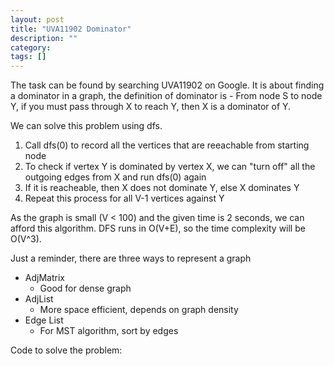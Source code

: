 ```yaml
---
layout: post
title: "UVA11902 Dominator"
description: ""
category: 
tags: []
---
```


The task can be found by searching UVA11902 on Google. It is about finding a dominator in a graph, the definition of dominator is - From node S to node Y, if you must pass through X to reach Y, then X is a dominator of Y. 

We can solve this problem using dfs. 
<ol>
	<li>Call dfs(0) to record all the vertices that are reeachable from starting node</li>
	<li>To check if vertex Y is dominated by vertex X, we can "turn off" all the outgoing edges from X and run dfs(0) again</li>
	<li> If it is reacheable, then X does not dominate Y, else X dominates Y</li>
	<li> Repeat this process for all V-1 vertices against Y </li>
</ol>

As the graph is small (V < 100) and the given time is 2 seconds, we can afford this algorithm. 
DFS runs in O(V+E), so the time complexity will be O(V^3). 

Just a reminder, there are three ways to represent a graph
<ul>
	<li> AdjMatrix 
		<ul><li>Good for dense graph </li></ul>
	</li>
	<li> AdjList 
		<ul><li> More space efficient, depends on graph density </li></ul> 
		</li>
	<li> Edge List 
		<ul><li>For MST algorithm, sort by edges</li></ul>
	</li>	
</ul>

Code to solve the problem: 




